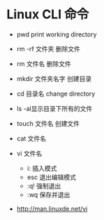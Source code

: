 # Linux CLI 命令
* pwd  print working directory
* rm -rf 文件夹  删除文件
* rm 文件名  删除文件
* mkdir 文件夹名字 创建目录
* cd 目录名 change directory
* ls -al显示目录下所有的文件
* touch 文件名 创建文件
* cat 文件名
* vi 文件名
	* i:  插入模式
	* esc 退出编辑模式
	* :q! 强制退出
	* :wq 保存并退出

* http://man.linuxde.net/vi
